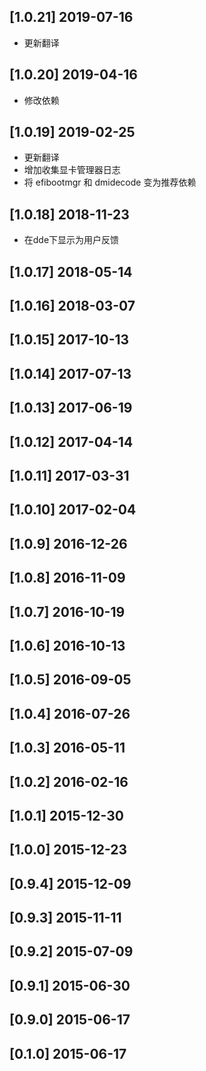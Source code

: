 ## [1.0.21] 2019-07-16

*  更新翻译

## [1.0.20] 2019-04-16

*  修改依赖

## [1.0.19] 2019-02-25

*  更新翻译
*  增加收集显卡管理器日志
*  将 efibootmgr 和 dmidecode 变为推荐依赖

## [1.0.18] 2018-11-23

*  在dde下显示为用户反馈

## [1.0.17] 2018-05-14


## [1.0.16] 2018-03-07


## [1.0.15] 2017-10-13


## [1.0.14] 2017-07-13


## [1.0.13] 2017-06-19


## [1.0.12] 2017-04-14


## [1.0.11] 2017-03-31


## [1.0.10] 2017-02-04


## [1.0.9] 2016-12-26


## [1.0.8] 2016-11-09


## [1.0.7] 2016-10-19


## [1.0.6] 2016-10-13


## [1.0.5] 2016-09-05


## [1.0.4] 2016-07-26


## [1.0.3] 2016-05-11


## [1.0.2] 2016-02-16


## [1.0.1] 2015-12-30


## [1.0.0] 2015-12-23


## [0.9.4] 2015-12-09


## [0.9.3] 2015-11-11


## [0.9.2] 2015-07-09


## [0.9.1] 2015-06-30


## [0.9.0] 2015-06-17


## [0.1.0] 2015-06-17


